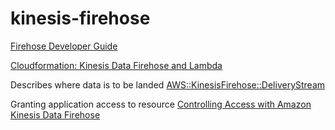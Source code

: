 # kinesis-firehose

[Firehose Developer Guide](https://docs.aws.amazon.com/firehose/latest/dev/what-is-this-service.html)


[Cloudformation: Kinesis Data Firehose and Lambda](https://thomasstep.com/blog/cloudformation-example-for-kinesis-data-firehose-and-lambda)

Describes where data is to be landed
[AWS::KinesisFirehose::DeliveryStream](https://docs.aws.amazon.com/AWSCloudFormation/latest/UserGuide/aws-resource-kinesisfirehose-deliverystream.html)

Granting application access to resource
[Controlling Access with Amazon Kinesis Data Firehose](https://docs.aws.amazon.com/firehose/latest/dev/controlling-access.html)

